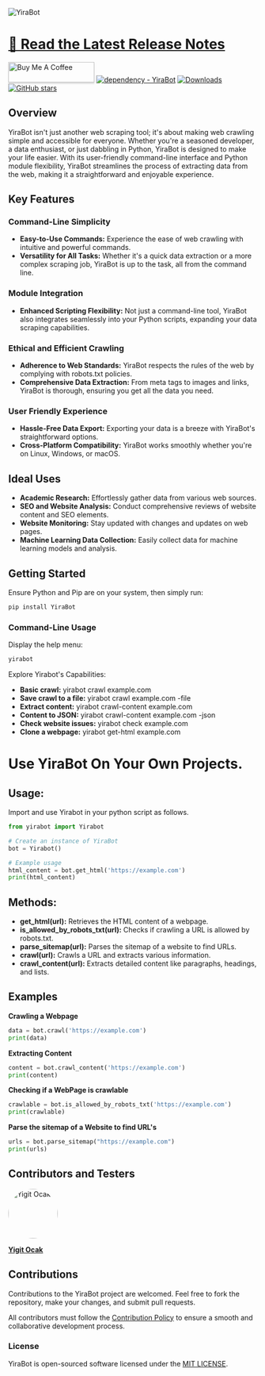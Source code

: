 
![YiraBot ](https://github.com/OwenOrcan/YiraBot-Crawler/assets/144565916/54cfd22f-9bc8-4505-b3fe-ad6dd0de83d4)

# [📰 Read the Latest Release Notes](https://github.com/OwenOrcan/YiraBot-Crawler/releases)


<a href="https://www.buymeacoffee.com/owenorcan" target="_blank"><img src="https://www.buymeacoffee.com/assets/img/custom_images/orange_img.png" alt="Buy Me A Coffee" style="height: 41px !important;width: 174px !important;box-shadow: 0px 3px 2px 0px rgba(190, 190, 190, 0.5) !important;-webkit-box-shadow: 0px 3px 2px 0px rgba(190, 190, 190, 0.5) !important;" ></a>
[![dependency - YiraBot](https://img.shields.io/badge/v1.0.7.3-PyPI-purple?logo=python&logoColor=white)](https://pypi.org/project/YiraBot)
[![Downloads](https://static.pepy.tech/badge/YiraBot)](https://pepy.tech/project/YiraBot)
[![GitHub stars](https://img.shields.io/github/stars/OwenOrcan/yirabot-crawler.svg?style=social&label=Star&maxAge=2592000)](https://GitHub.com/OwenOrcan/YiraBot-Crawler/stargazers/)
## Overview
YiraBot isn't just another web scraping tool; it's about making web crawling simple and accessible for everyone. Whether you're a seasoned developer, a data enthusiast, or just dabbling in Python, YiraBot is designed to make your life easier. With its user-friendly command-line interface and Python module flexibility, YiraBot streamlines the process of extracting data from the web, making it a straightforward and enjoyable experience.

## Key Features

### Command-Line Simplicity
- **Easy-to-Use Commands:** Experience the ease of web crawling with intuitive and powerful commands.
- **Versatility for All Tasks:** Whether it's a quick data extraction or a more complex scraping job, YiraBot is up to the task, all from the command line.
### Module Integration
- **Enhanced Scripting Flexibility:** Not just a command-line tool, YiraBot also integrates seamlessly into your Python scripts, expanding your data scraping capabilities.
### Ethical and Efficient Crawling
- **Adherence to Web Standards:** YiraBot respects the rules of the web by complying with robots.txt policies.
- **Comprehensive Data Extraction:** From meta tags to images and links, YiraBot is thorough, ensuring you get all the data you need.
### User Friendly Experience
- **Hassle-Free Data Export:** Exporting your data is a breeze with YiraBot's straightforward options.
- **Cross-Platform Compatibility:** YiraBot works smoothly whether you're on Linux, Windows, or macOS.



## Ideal Uses
- **Academic Research:** Effortlessly gather data from various web sources.
- **SEO and Website Analysis:** Conduct comprehensive reviews of website content and SEO elements.
- **Website Monitoring:** Stay updated with changes and updates on web pages.
- **Machine Learning Data Collection:** Easily collect data for machine learning models and analysis.

## Getting Started

Ensure Python and Pip are on your system, then simply run:
```bash
pip install YiraBot
```
### Command-Line Usage
Display the help menu:
```bash
yirabot
```
Explore Yirabot's Capabilities:

- **Basic crawl:** yirabot crawl example.com
- **Save crawl to a file:** yirabot crawl example.com -file
- **Extract content:** yirabot crawl-content example.com
- **Content to JSON:** yirabot crawl-content example.com -json
- **Check website issues:** yirabot check example.com
- **Clone a webpage:** yirabot get-html example.com
# Use YiraBot On Your Own Projects.

## Usage:
Import and use Yirabot in your python script as follows.
```python
from yirabot import Yirabot

# Create an instance of YiraBot
bot = Yirabot()

# Example usage
html_content = bot.get_html('https://example.com')
print(html_content)
```
## Methods:
- **get_html(url):** Retrieves the HTML content of a webpage.
- **is_allowed_by_robots_txt(url):** Checks if crawling a URL is allowed by robots.txt.
- **parse_sitemap(url):** Parses the sitemap of a website to find URLs.
- **crawl(url):** Crawls a URL and extracts various information.
- **crawl_content(url):** Extracts detailed content like paragraphs, headings, and lists.
## Examples
**Crawling a Webpage**
```python
data = bot.crawl('https://example.com')
print(data)
```
**Extracting Content**
```python
content = bot.crawl_content('https://example.com')
print(content)
```
**Checking if a WebPage is crawlable**
```python
crawlable = bot.is_allowed_by_robots_txt('https://example.com')
print(crawlable)
```
**Parse the sitemap of a Website to find URL's**
```python
urls = bot.parse_sitemap("https://example.com")
print(urls)
```
## Contributors and Testers

<img src="https://avatars.githubusercontent.com/u/133255559?v=4" alt="Yigit Ocak" style="border-radius: 50%;" width="100" height="100"/>

**[Yigit Ocak](https://github.com/YigitOcak)**



## Contributions

Contributions to the YiraBot project are welcomed. Feel free to fork the repository, make your changes, and submit pull requests.

All contributors must follow the [Contribution Policy](https://github.com/OwenOrcan/YiraBot-Crawler/discussions/2) to ensure a smooth and collaborative development process.

### License
YiraBot is open-sourced software licensed under the [MIT LICENSE](https://github.com/OwenOrcan/YiraBot-Crawler?tab=MIT-1-ov-file).
